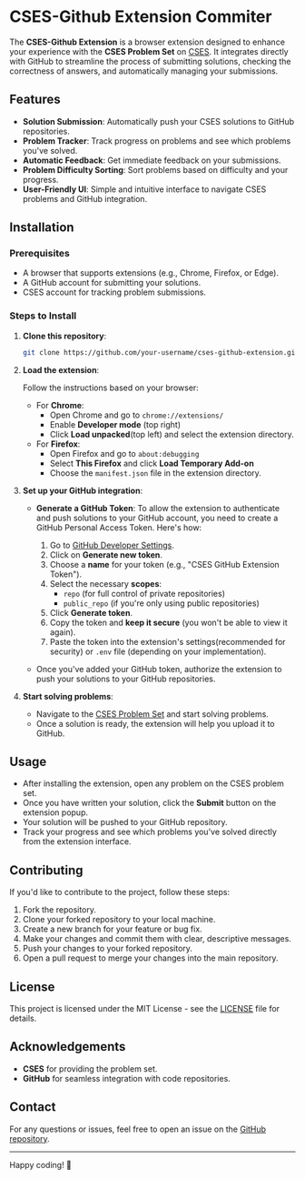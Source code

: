 # CSES-Github Extension Commiter

The **CSES-Github Extension** is a browser extension designed to enhance your experience with the **CSES Problem Set** on [CSES](https://cses.fi/problemset/). It integrates directly with GitHub to streamline the process of submitting solutions, checking the correctness of answers, and automatically managing your submissions.

## Features

- **Solution Submission**: Automatically push your CSES solutions to GitHub repositories.
- **Problem Tracker**: Track progress on problems and see which problems you've solved.
- **Automatic Feedback**: Get immediate feedback on your submissions.
- **Problem Difficulty Sorting**: Sort problems based on difficulty and your progress.
- **User-Friendly UI**: Simple and intuitive interface to navigate CSES problems and GitHub integration.

## Installation

### Prerequisites

- A browser that supports extensions (e.g., Chrome, Firefox, or Edge).
- A GitHub account for submitting your solutions.
- CSES account for tracking problem submissions.

### Steps to Install

1. **Clone this repository**:

    ```bash
    git clone https://github.com/your-username/cses-github-extension.git
    ```

2. **Load the extension**:

    Follow the instructions based on your browser:
    - For **Chrome**: 
      - Open Chrome and go to `chrome://extensions/`
      - Enable **Developer mode** (top right)
      - Click **Load unpacked**(top left) and select the extension directory.
    - For **Firefox**: 
      - Open Firefox and go to `about:debugging`
      - Select **This Firefox** and click **Load Temporary Add-on**
      - Choose the `manifest.json` file in the extension directory.

3. **Set up your GitHub integration**:
   - **Generate a GitHub Token**: To allow the extension to authenticate and push solutions to your GitHub account, you need to create a GitHub Personal Access Token. Here's how:
   
     1. Go to [GitHub Developer Settings](https://github.com/settings/tokens).
     2. Click on **Generate new token**.
     3. Choose a **name** for your token (e.g., "CSES GitHub Extension Token").
     4. Select the necessary **scopes**:
        - `repo` (for full control of private repositories)
        - `public_repo` (if you're only using public repositories)
     5. Click **Generate token**.
     6. Copy the token and **keep it secure** (you won't be able to view it again).
     7. Paste the token into the extension's settings(recommended for security) or `.env` file (depending on your implementation).
   
   - Once you've added your GitHub token, authorize the extension to push your solutions to your GitHub repositories.

4. **Start solving problems**:
   - Navigate to the [CSES Problem Set](https://cses.fi/problemset/) and start solving problems.
   - Once a solution is ready, the extension will help you upload it to GitHub.
     
## Usage

- After installing the extension, open any problem on the CSES problem set.
- Once you have written your solution, click the **Submit** button on the extension popup.
- Your solution will be pushed to your GitHub repository.
- Track your progress and see which problems you've solved directly from the extension interface.

## Contributing

If you'd like to contribute to the project, follow these steps:

1. Fork the repository.
2. Clone your forked repository to your local machine.
3. Create a new branch for your feature or bug fix.
4. Make your changes and commit them with clear, descriptive messages.
5. Push your changes to your forked repository.
6. Open a pull request to merge your changes into the main repository.

## License

This project is licensed under the MIT License - see the [LICENSE](LICENSE) file for details.

## Acknowledgements

- **CSES** for providing the problem set.
- **GitHub** for seamless integration with code repositories.

## Contact

For any questions or issues, feel free to open an issue on the [GitHub repository](https://github.com/Rizwan102003/cses-github-extension).

---

Happy coding! 🎉

